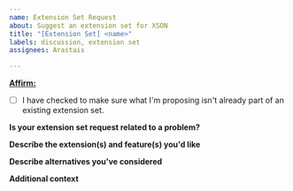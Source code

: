 ```yaml
---
name: Extension Set Request
about: Suggest an extension set for XSON
title: "[Extension Set] <name>"
labels: discussion, extension set
assignees: Arastais

---
```


<ins>**Affirm:**</ins>
- [ ] I have checked to make sure what I'm proposing isn't already part of an existing extension set.

**Is your extension set request related to a problem?**
<!-- Omit this part and remove the title if it isn't. If it is, please give a clear and concise description of issues you have that this proposed extension set could solve.  -->


**Describe the extension(s) and feature(s) you'd like**
<!-- A clear and concise description of what you want this extension set to do, and what extensions you want to be a part of this set -->


**Describe alternatives you've considered**
<!-- A clear and concise description of any alternative solutions or features you've considered. This part can be omitted and the title can be removed if it's not applicable -->


**Additional context**
<!-- Add any other context or screenshots about the extension set request here. Remove the title if not applicable -->